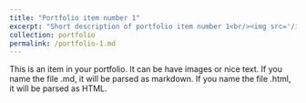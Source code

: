 ```yaml
---
title: "Portfolio item number 1"
excerpt: "Short description of portfolio item number 1<br/><img src='/images/500x300.png'>"
collection: portfolio
permalink: /portfolio-1.md
---
```


This is an item in your portfolio. It can be have images or nice text. If you name the file .md, it will be parsed as markdown. If you name the file .html, it will be parsed as HTML. 
